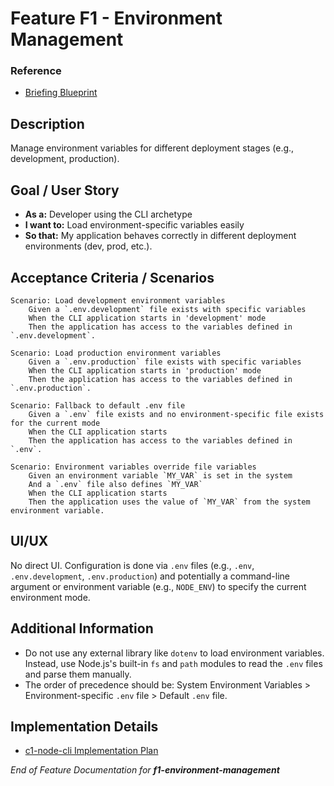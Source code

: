 # Feature F1 - Environment Management

### Reference

- [Briefing Blueprint](/docs/briefing.blueprint.md)

## Description

Manage environment variables for different deployment stages (e.g., development, production).

## Goal / User Story

- **As a:** Developer using the CLI archetype
- **I want to:** Load environment-specific variables easily
- **So that:** My application behaves correctly in different deployment environments (dev, prod, etc.).

## Acceptance Criteria / Scenarios

```gherkin
Scenario: Load development environment variables
    Given a `.env.development` file exists with specific variables
    When the CLI application starts in 'development' mode
    Then the application has access to the variables defined in `.env.development`.

Scenario: Load production environment variables
    Given a `.env.production` file exists with specific variables
    When the CLI application starts in 'production' mode
    Then the application has access to the variables defined in `.env.production`.

Scenario: Fallback to default .env file
    Given a `.env` file exists and no environment-specific file exists for the current mode
    When the CLI application starts
    Then the application has access to the variables defined in `.env`.

Scenario: Environment variables override file variables
    Given an environment variable `MY_VAR` is set in the system
    And a `.env` file also defines `MY_VAR`
    When the CLI application starts
    Then the application uses the value of `MY_VAR` from the system environment variable.
```

## UI/UX

No direct UI. Configuration is done via `.env` files (e.g., `.env`, `.env.development`, `.env.production`) and potentially a command-line argument or environment variable (e.g., `NODE_ENV`) to specify the current environment mode.

## Additional Information

- Do not use any external library like `dotenv` to load environment variables. Instead, use Node.js's built-in `fs` and `path` modules to read the `.env` files and parse them manually.
- The order of precedence should be: System Environment Variables > Environment-specific `.env` file > Default `.env` file.

## Implementation Details

- [c1-node-cli Implementation Plan](/containers/c1-node-cli/docs/f1-environment-management.plan.md)

_End of Feature Documentation for **f1-environment-management**_
